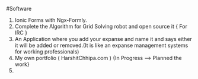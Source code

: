 #Software
1) Ionic Forms with Ngx-Formly.
2) Complete the Algorithm for Grid Solving robot and open source it { For IRC }
3) An Application where you add your expanse and name it and says either it will be added or removed.(It is like an expanse management systems for working professionals)
4) My own portfolio ( HarshitChhipa.com ) {In Progress --> Planned the work}
5)
